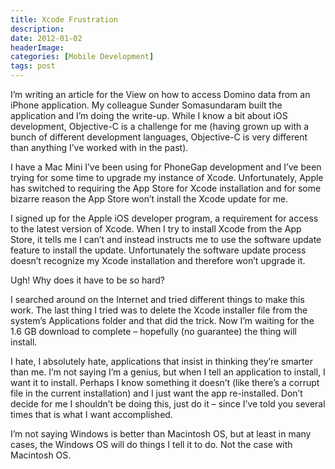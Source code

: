 ```yaml
---
title: Xcode Frustration
description: 
date: 2012-01-02
headerImage: 
categories: [Mobile Development]
tags: post
---
```


I’m writing an article for the View on how to access Domino data from an iPhone application. My colleague Sunder Somasundaram built the application and I’m doing the write-up. While I know a bit about iOS development, Objective-C is a challenge for me (having grown up with a bunch of different development languages, Objective-C is very different than anything I’ve worked with in the past).

I have a Mac Mini I’ve been using for PhoneGap development and I’ve been trying for some time to upgrade my instance of Xcode. Unfortunately, Apple has switched to requiring the App Store for Xcode installation and for some bizarre reason the App Store won’t install the Xcode update for me.

I signed up for the Apple iOS developer program, a requirement for access to the latest version of Xcode. When I try to install Xcode from the App Store, it tells me I can’t and instead instructs me to use the software update feature to install the update. Unfortunately the software update process doesn’t recognize my Xcode installation and therefore won’t upgrade it.

Ugh! Why does it have to be so hard?

I searched around on the Internet and tried different things to make this work. The last thing I tried was to delete the Xcode installer file from the system’s Applications folder and that did the trick. Now I’m waiting for the 1.6 GB download to complete – hopefully (no guarantee) the thing will install.

I hate, I absolutely hate, applications that insist in thinking they’re smarter than me. I’m not saying I’m a genius, but when I tell an application to install, I want it to install. Perhaps I know something it doesn’t (like there’s a corrupt file in the current installation) and I just want the app re-installed. Don’t decide for me I shouldn’t be doing this, just do it – since I’ve told you several times that is what I want accomplished.

I’m not saying Windows is better than Macintosh OS, but at least in many cases, the Windows OS will do things I tell it to do. Not the case with Macintosh OS.